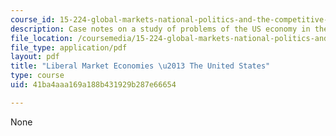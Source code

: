 ```yaml
---
course_id: 15-224-global-markets-national-politics-and-the-competitive-advantage-of-firms-spring-2003
description: Case notes on a study of problems of the US economy in the late 1980's.
file_location: /coursemedia/15-224-global-markets-national-politics-and-the-competitive-advantage-of-firms-spring-2003/41ba4aaa169a188b431929b287e66654_analogdevicecasenot.pdf
file_type: application/pdf
layout: pdf
title: "Liberal Market Economies \u2013 The United States"
type: course
uid: 41ba4aaa169a188b431929b287e66654

---
```

None